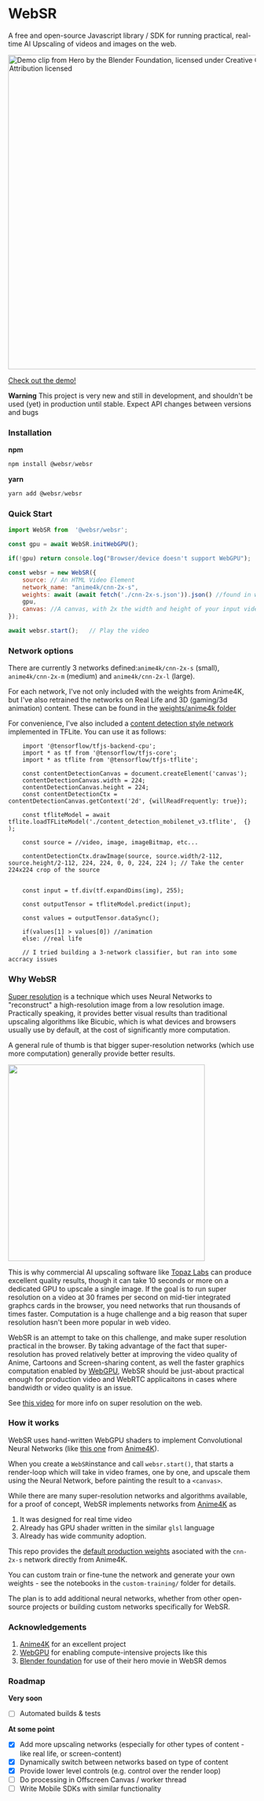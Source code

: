 # WebSR

A free and open-source Javascript library / SDK for running practical, real-time AI Upscaling of videos and images on the web.

<img width="640" title="Demo clip from Hero by the Blender Foundation, licensed under Creative Commons 4.0 Attribution licensed" alt="Demo clip from Hero by the Blender Foundation, licensed under Creative Commons 4.0 Attribution licensed" src="https://github.com/sb2702/websr/assets/5678502/82e6e764-89f4-4c8d-b8f6-dcd43d43c0f3">


[Check out the demo!](https://websr.dev/demo/)


**Warning**
This project is very new and still in development, and shouldn't be used (yet) in production until stable. Expect API changes between versions and bugs


### Installation

**npm**

```javascript
npm install @websr/websr
```


**yarn**

```javascript
yarn add @websr/websr
```


### Quick Start

```javascript
import WebSR from  '@websr/websr';

const gpu = await WebSR.initWebGPU();

if(!gpu) return console.log("Browser/device doesn't support WebGPU");

const websr = new WebSR({
    source: // An HTML Video Element
    network_name: "anime4k/cnn-2x-s",
    weights: await (await fetch('./cnn-2x-s.json')).json() //found in weights/anime4k folder
    gpu,
    canvas: //A canvas, with 2x the width and height of your input video
});

await websr.start();   // Play the video

```

### Network options

There are currently 3 networks defined:`anime4k/cnn-2x-s` (small), `anime4k/cnn-2x-m` (medium) and `anime4k/cnn-2x-l` (large). 

For each network, I've not only included with the weights from Anime4K, but I've also retrained the networks on Real Life and 3D (gaming/3d animation) content. These can be found in the [weights/anime4k folder](https://github.com/sb2702/websr/tree/main/weights/anime4k)

For convenience, I've also included a [content detection style network](https://github.com/sb2702/websr/blob/main/weights/tflite/content_detection_mobilenet_v3.tflite) implemented in TFLite. You can use it as follows:

        import '@tensorflow/tfjs-backend-cpu';
        import * as tf from '@tensorflow/tfjs-core';
        import * as tflite from '@tensorflow/tfjs-tflite';

        const contentDetectionCanvas = document.createElement('canvas');
        contentDetectionCanvas.width = 224;
        contentDetectionCanvas.height = 224;
        const contentDetectionCtx = contentDetectionCanvas.getContext('2d', {willReadFrequently: true});

        const tfliteModel = await tflite.loadTFLiteModel('./content_detection_mobilenet_v3.tflite',  {} );

        const source = //video, image, imageBitmap, etc... 

        contentDetectionCtx.drawImage(source, source.width/2-112, source.height/2-112, 224, 224, 0, 0, 224, 224 ); // Take the center 224x224 crop of the source

        
        const input = tf.div(tf.expandDims(img), 255);

        const outputTensor = tfliteModel.predict(input);

        const values = outputTensor.dataSync();

        if(values[1] > values[0]) //animation
        else: //real life

        // I tried building a 3-network classifier, but ran into some accracy issues









### Why WebSR

[Super resolution](https://en.wikipedia.org/wiki/Super-resolution_imaging) is a technique which uses Neural Networks to "reconstruct" a high-resolution image from a low resolution image. Practically speaking, it provides better visual results than traditional upscaling algorithms like Bicubic, which is what devices and browsers usually use by default, at the cost of significantly more computation.

A general rule of thumb is that bigger super-resolution networks (which use more computation) generally provide better results.

<img src="https://github.com/sb2702/websr/assets/5678502/6e040e84-cf6d-4cf0-a45c-638b41d011ec" width="400" />

This is why commercial AI upscaling software like [Topaz Labs](https://www.topazlabs.com/) can produce excellent quality results, though it can take 10 seconds or more on a dedicated GPU to upscale a single image. 
If the goal is to run super resolution on a video at 30 frames per second on mid-tier integrated graphcs cards in the browser, you need networks that run thousands of times faster. Computation is a huge challenge and a big reason that super resolution hasn't been more popular in web video. 

WebSR is an attempt to take on this challenge, and make super resolution practical in the browser. By taking advantage of the fact that super-resolution has proved relatively better at improving the video quality of Anime, Cartoons and Screen-sharing content, as well the faster graphics computation enabled by [WebGPU](https://developer.mozilla.org/en-US/docs/Web/API/WebGPU_API), WebSR should be just-about practical enough for production video and WebRTC applicaitons in cases where bandwidth or video quality is an issue.

See [this video](https://www.youtube.com/watch?v=R6Ly0GYlXa4) for more info on super resolution on the web.

### How it works

WebSR uses hand-written WebGPU shaders to implement Convolutional Neural Networks (like [this one](https://github.com/sb2702/websr/blob/main/src/networks/anime4k/cnn-2x-s.ts) from [Anime4K](https://github.com/bloc97/Anime4K)).

When you create a `WebSR`instance and call `websr.start()`, that starts a render-loop which will take in video frames, one by one, and upscale them using the Neural Network, before painting the result to a `<canvas>`.

While there are many super-resolution networks and algorithms available, for a proof of concept, WebSR implements networks from [Anime4K](https://github.com/bloc97/Anime4K) as 

1.  It was designed for real time video
2.  Already has GPU shader written in the similar `glsl` language
3.  Already has wide community adoption.

This repo provides the [default production weights](https://github.com/sb2702/websr/blob/main/weights/anime4k/cnn-2x-s.json) asociated with the `cnn-2x-s` network directly from Anime4K. 

You can custom train or fine-tune the network and generate your own weights - see the notebooks in the `custom-training/` folder for details.

The plan is to add additional neural networks, whether from other open-source projects or building custom networks specifically for WebSR.

### Acknowledgements

1. [Anime4K](https://github.com/bloc97/Anime4K) for an excellent project
2. [WebGPU](https://developer.mozilla.org/en-US/docs/Web/API/WebGPU_API) for enabling compute-intensive projects like this
3. [Blender foundation](https://studio.blender.org/films/hero/) for use of their hero movie in WebSR demos

### Roadmap

**Very soon**
- [ ] Automated builds & tests

**At some point**
- [x] Add more upscaling networks (especially for other types of content - like real life, or screen-content)
- [x] Dynamically switch between networks based on type of content
- [x] Provide lower level controls (e.g. control over the render loop)
- [ ] Do processing in Offscreen Canvas / worker thread
- [ ] Write Mobile SDKs with similar functionality
